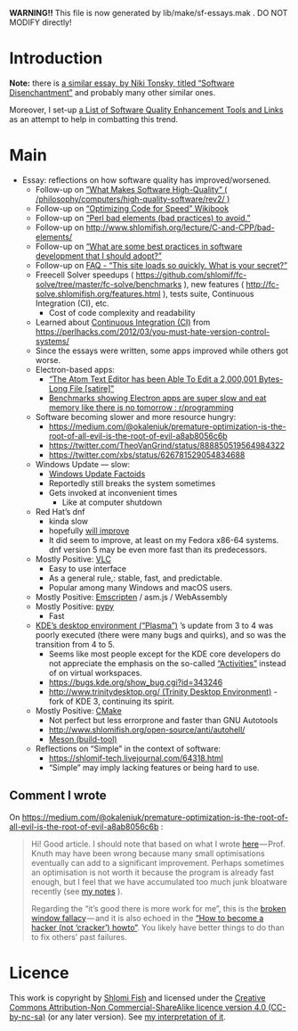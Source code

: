 **WARNING!!** This file is now generated by lib/make/sf-essays.mak . DO NOT MODIFY directly!

# Introduction

**Note:** there is [a similar essay, by Niki Tonsky, titled “Software Disenchantment”](https://tonsky.me/blog/disenchantment/) and probably many other similar ones.

Moreover, I set-up [a List of Software Quality Enhancement Tools and Links](https://www.shlomifish.org/open-source/resources/software-quality-enhancement/) as an attempt to help in combatting this trend.

# Main

- Essay: reflections on how software quality has improved/worsened.
    - Follow-up on [”What Makes Software High-Quality” ( /philosophy/computers/high-quality-software/rev2/ )](http://www.shlomifish.org/philosophy/computers/high-quality-software/rev2/)
    - Follow-up on [“Optimizing Code for Speed” Wikibook](https://en.wikibooks.org/wiki/Optimizing_Code_for_Speed)
    - Follow-up on [“Perl bad elements (bad practices) to avoid.”](http://perl-begin.org/tutorials/bad-elements/)
    - Follow-up on <http://www.shlomifish.org/lecture/C-and-CPP/bad-elements/>
    - Follow-up on [“What are some best practices in software development that I should adopt?”](https://github.com/shlomif/Freenode-programming-channel-FAQ/blob/master/FAQ_with_ToC__generated.md#what-are-some-best-practices-in-programming-that-i-should-adopt)
    - Follow-up on [FAQ - “This site loads so quickly. What is your secret?”](https://www.shlomifish.org/meta/FAQ/site_loads_quickly.xhtml)
    - Freecell Solver speedups ( <https://github.com/shlomif/fc-solve/tree/master/fc-solve/benchmarks> ), new features ( <http://fc-solve.shlomifish.org/features.html> ), tests suite, Continuous Integration (CI), etc.
        - Cost of code complexity and readability
    - Learned about [Continuous Integration (CI)](https://en.wikipedia.org/wiki/Continuous_integration) from <https://perlhacks.com/2012/03/you-must-hate-version-control-systems/>
    - Since the essays were written, some apps improved while others got worse.
    - Electron-based apps:
        - [“The Atom Text Editor has been Able To Edit a 2,000,001 Bytes-Long File \[satire\]”](http://www.shlomifish.org/humour/bits/Atom-Text-Editor-edits-2_000_001-bytes/)
        - [Benchmarks showing Electron apps are super slow and eat memory like there is no tomorrow : r/programming](https://www.reddit.com/r/programming/comments/73vua5/benchmarks_showing_electron_apps_are_super_slow/)
    - Software becoming slower and more resource hungry:
        - <https://medium.com/@okaleniuk/premature-optimization-is-the-root-of-all-evil-is-the-root-of-evil-a8ab8056c6b>
        - <https://twitter.com/TheoVanGrind/status/888850519564984322>
        - <https://twitter.com/xbs/status/626781529054834688>
    - Windows Update — slow:
        - [Windows Update Factoids](http://www.shlomifish.org/humour/bits/facts/Windows-Update/)
        - Reportedly still breaks the system sometimes
        - Gets invoked at inconvenient times
            - Like at computer shutdown
    - Red Hat’s dnf
        - kinda slow
        - hopefully [will improve](https://rpm-software-management.github.io/announcement/2018/03/22/dnf-3-announcement/)
        - It did seem to improve, at least on my Fedora x86-64 systems. dnf version 5 may be even more fast than its predecessors.
    - Mostly Positive: [VLC](https://www.videolan.org/vlc/)
        - Easy to use interface
        - As a general rule,: stable, fast, and predictable.
        - Popular among many Windows and macOS users.
    - Mostly Positive: [Emscripten](https://en.wikipedia.org/wiki/Emscripten) / asm.js / WebAssembly
    - Mostly Positive: [pypy](https://en.wikipedia.org/wiki/PyPy)
        - Fast
    - [KDE’s desktop environment (“Plasma”)](https://en.wikipedia.org/wiki/KDE) ’s update from 3 to 4 was poorly executed (there were many bugs and quirks), and so was the transition from 4 to 5.
        - Seems like most people except for the KDE core developers do not appreciate the emphasis on the so-called [“Activities”](https://askubuntu.com/questions/253990/what-is-a-activity-in-kde-and-what-can-i-do-with-it) instead of on virtual workspaces.
        - <https://bugs.kde.org/show_bug.cgi?id=343246>
        - [http://www.trinitydesktop.org/ (Trinity Desktop Environment)](http://www.trinitydesktop.org/) - fork of KDE 3, continuing its spirit.
    - Mostly Positive: [CMake](https://en.wikipedia.org/wiki/CMake)
        - Not perfect but less errorprone and faster than GNU Autotools
        - <http://www.shlomifish.org/open-source/anti/autohell/>
        - [Meson (build-tool)](https://en.wikipedia.org/wiki/Meson_(software))
    - Reflections on “Simple” in the context of software:
        - <https://shlomif-tech.livejournal.com/64318.html>
        - “Simple” may imply lacking features or being hard to use.

## Comment I wrote

On <https://medium.com/@okaleniuk/premature-optimization-is-the-root-of-all-evil-is-the-root-of-evil-a8ab8056c6b> :

> Hi! Good article. I should note that based on what I wrote [here](https://en.wikibooks.org/wiki/Optimizing_Code_for_Speed/Factor_Optimizations#Are_%22Small%22_Optimizations_Desirable?) — Prof. Knuth may have been wrong because many small optimisations eventually can add to a significant improvement. Perhaps sometimes an optimisation is not worth it because the program is already fast enough, but I feel that we have accumulated too much junk bloatware recently (see [my notes](https://www.shlomifish.org/philosophy/computers/high-quality-software/reflections-on-software-quality-trends/) ).
>
> Regarding the “it’s good there is more work for me”, this is the [broken window fallacy](https://shlomif-tech.livejournal.com/741.html) — and it is also echoed in the [“How to become a hacker (not ‘cracker’) howto”](http://www.catb.org/esr/faqs/hacker-howto.html). You likely have better things to do than to fix others’ past failures.

# Licence

This work is copyright by [Shlomi Fish](http://www.shlomifish.org/) and licensed under the [Creative Commons Attribution-Non Commercial-ShareAlike licence version 4.0 (CC-by-nc-sa)](http://creativecommons.org/licenses/by-nc-sa/4.0/) (or any later version). See [my interpretation of it](http://www.shlomifish.org/meta/copyrights/).
